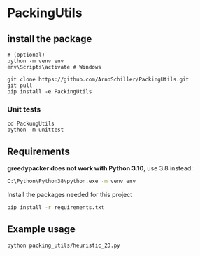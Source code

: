# PackingUtils

## install the package
```
# (optional) 
python -m venv env
env\Scripts\activate # Windows

git clone https://github.com/ArnoSchiller/PackingUtils.git
git pull
pip install -e PackingUtils
```
### Unit tests
```
cd PackungUtils
python -m unittest 
```
## Requirements
**greedypacker does not work with Python 3.10**, use 3.8 instead: 
```bash 
C:\Python\Python38\python.exe -m venv env
```

Install the packages needed for this project
```bash
pip install -r requirements.txt
```

## Example usage
```bash
python packing_utils/heuristic_2D.py
```